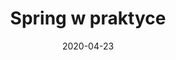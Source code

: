 ---
# Data dodania informacji o wydarzeniu
date: 2020-04-23
# Data wydarzenia
event_date: 2020-09-30
title: "Spring w praktyce"
lokalizacja: kursmalaca
prowadzacy: springwpraktyce
evenea_link:
type: meetup
meetup_link: https://kursy.sages.pl/kursy/spring-w-praktyce/
cena: 30 pierwszych osób 199 PLN
slideshare:
opis:
  informacje: empty
  program: empty
  uwaga: empty
---